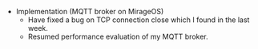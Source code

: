- Implementation (MQTT broker on MirageOS)
  - Have fixed a bug on TCP connection close which I found in the last week.
  - Resumed performance evaluation of my MQTT broker.
